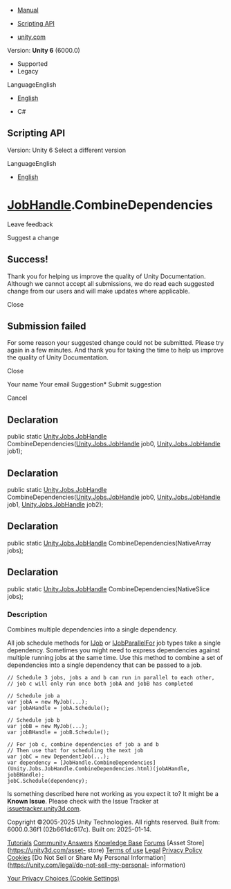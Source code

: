[ ]()

  * [Manual](../Manual/index.html)
  * [Scripting API](../ScriptReference/index.html)

  * [unity.com](https://unity.com/)

Version: **Unity 6** (6000.0)

  * Supported
  * Legacy

LanguageEnglish

  * [English]()

  * C#

[ ](https://docs.unity3d.com)

## Scripting API

Version: Unity 6 Select a different version

LanguageEnglish

  * [English]()

#  [JobHandle](Unity.Jobs.JobHandle.html).CombineDependencies

Leave feedback

Suggest a change

## Success!

Thank you for helping us improve the quality of Unity Documentation. Although
we cannot accept all submissions, we do read each suggested change from our
users and will make updates where applicable.

Close

## Submission failed

For some reason your suggested change could not be submitted. Please <a>try
again</a> in a few minutes. And thank you for taking the time to help us
improve the quality of Unity Documentation.

Close

Your name Your email Suggestion* Submit suggestion

Cancel

[ ]()

## Declaration

public static [Unity.Jobs.JobHandle](Unity.Jobs.JobHandle.html)
CombineDependencies([Unity.Jobs.JobHandle](Unity.Jobs.JobHandle.html) job0,
[Unity.Jobs.JobHandle](Unity.Jobs.JobHandle.html) job1);

## Declaration

public static [Unity.Jobs.JobHandle](Unity.Jobs.JobHandle.html)
CombineDependencies([Unity.Jobs.JobHandle](Unity.Jobs.JobHandle.html) job0,
[Unity.Jobs.JobHandle](Unity.Jobs.JobHandle.html) job1,
[Unity.Jobs.JobHandle](Unity.Jobs.JobHandle.html) job2);

## Declaration

public static [Unity.Jobs.JobHandle](Unity.Jobs.JobHandle.html)
CombineDependencies(NativeArray<JobHandle> jobs);

## Declaration

public static [Unity.Jobs.JobHandle](Unity.Jobs.JobHandle.html)
CombineDependencies(NativeSlice<JobHandle> jobs);

### Description

Combines multiple dependencies into a single dependency.

All job schedule methods for [IJob](Unity.Jobs.IJob.html) or
[IJobParallelFor](Unity.Jobs.IJobParallelFor.html) job types take a single
dependency. Sometimes you might need to express dependencies against multiple
running jobs at the same time. Use this method to combine a set of
dependencies into a single dependency that can be passed to a job.

    
    
    // Schedule 3 jobs, jobs a and b can run in parallel to each other,
    // job c will only run once both jobA and jobB has completed  
      
    // Schedule job a
    var jobA = new MyJob(...);
    var jobAHandle = jobA.Schedule();  
      
    // Schedule job b
    var jobB = new MyJob(...);
    var jobBHandle = jobB.Schedule();  
      
    // For job c, combine dependencies of job a and b
    // Then use that for scheduling the next job
    var jobC = new DependentJob(...);
    var dependency = [JobHandle.CombineDependencies](Unity.Jobs.JobHandle.CombineDependencies.html)(jobAHandle, jobBHandle);
    jobC.Schedule(dependency);
    

Is something described here not working as you expect it to? It might be a
**Known Issue**. Please check with the Issue Tracker at
[issuetracker.unity3d.com](https://issuetracker.unity3d.com).

Copyright ©2005-2025 Unity Technologies. All rights reserved. Built from:
6000.0.36f1 (02b661dc617c). Built on: 2025-01-14.

[Tutorials](https://unity3d.com/learn) [Community
Answers](https://answers.unity3d.com) [Knowledge
Base](https://support.unity3d.com/hc/en-us)
[Forums](https://forum.unity3d.com) [Asset Store](https://unity3d.com/asset-
store) [Terms of use](https://docs.unity3d.com/Manual/TermsOfUse.html)
[Legal](https://unity.com/legal) [Privacy
Policy](https://unity.com/legal/privacy-policy)
[Cookies](https://unity.com/legal/cookie-policy) [Do Not Sell or Share My
Personal Information](https://unity.com/legal/do-not-sell-my-personal-
information)

[Your Privacy Choices (Cookie Settings)](javascript:void\(0\);)

